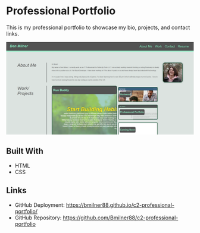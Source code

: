 # Professional Portfolio

This is my professional portfolio to showcase my bio, projects, and contact links.

![alt text](./assets/images/readme-screenshot.png)

## Built With
* HTML
* CSS

## Links
* GitHub Deployment: https://bmilner88.github.io/c2-professional-portfolio/
* GitHub Repository: https://github.com/Bmilner88/c2-professional-portfolio